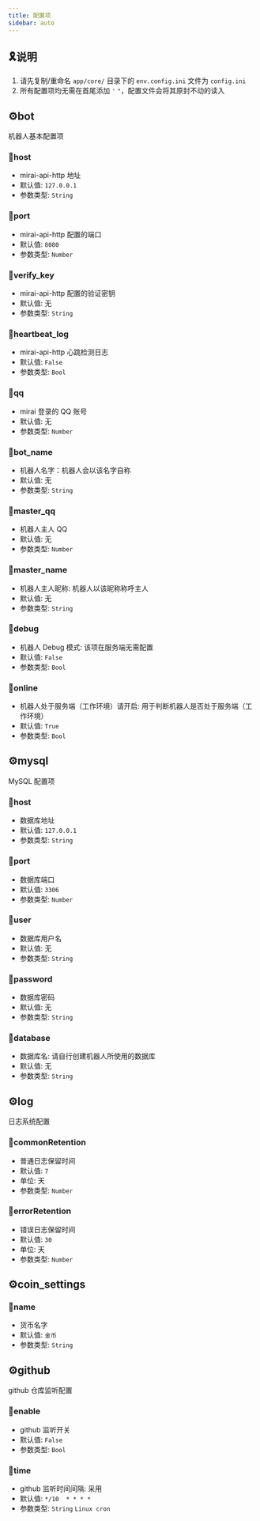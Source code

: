 ```yaml
---
title: 配置项
sidebar: auto
---
```


## 🎗️说明

1. 请先复制/重命名 `app/core/` 目录下的 `env.config.ini` 文件为 `config.ini`
2. 所有配置项均无需在首尾添加 `'` `"`，配置文件会将其原封不动的读入

## ⚙️bot

机器人基本配置项

### 📌host

- mirai-api-http 地址
- 默认值: `127.0.0.1`
- 参数类型: `String`

### 📌port

- mirai-api-http 配置的端口
- 默认值: `8080`
- 参数类型: `Number`

### 📌verify_key

- mirai-api-http 配置的验证密钥
- 默认值: 无
- 参数类型: `String`

### 📌heartbeat_log

- mirai-api-http 心跳检测日志
- 默认值: `False`
- 参数类型: `Bool`

### 📌qq

- mirai 登录的 QQ 账号
- 默认值: 无
- 参数类型: `Number`

### 📌bot_name

- 机器人名字：机器人会以该名字自称
- 默认值: 无
- 参数类型: `String`

### 📌master_qq

- 机器人主人 QQ
- 默认值: 无
- 参数类型: `Number`

### 📌master_name

- 机器人主人昵称: 机器人以该昵称称呼主人
- 默认值: 无
- 参数类型: `String`

### 📌debug

- 机器人 Debug 模式: 该项在服务端无需配置
- 默认值: `False`
- 参数类型: `Bool`

### 📌online

- 机器人处于服务端（工作环境）请开启: 用于判断机器人是否处于服务端（工作环境）
- 默认值: `True`
- 参数类型: `Bool`

## ⚙️mysql

MySQL 配置项

### 📌host

- 数据库地址
- 默认值: `127.0.0.1`
- 参数类型: `String`

### 📌port

- 数据库端口
- 默认值: `3306`
- 参数类型: `Number`

### 📌user

- 数据库用户名
- 默认值: 无
- 参数类型: `String`

### 📌password

- 数据库密码
- 默认值: 无
- 参数类型: `String`

### 📌database

- 数据库名: 请自行创建机器人所使用的数据库
- 默认值: 无
- 参数类型: `String`

## ⚙️log

日志系统配置

### 📌commonRetention

- 普通日志保留时间
- 默认值: `7`
- 单位: 天
- 参数类型: `Number`

### 📌errorRetention

- 错误日志保留时间
- 默认值: `30`
- 单位: 天
- 参数类型: `Number`

## ⚙️coin_settings

### 📌name

- 货币名字
- 默认值: `金币`
- 参数类型: `String`

## ⚙️github

github 仓库监听配置

### 📌enable

- github 监听开关
- 默认值: `False`
- 参数类型: `Bool`

### 📌time

- github 监听时间间隔: 采用
- 默认值: `*/10  * * * *`
- 参数类型: `String` `Linux cron`
